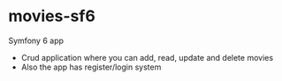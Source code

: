 # movies-sf6

Symfony 6 app 
- Crud application where you can add, read, update and delete movies
- Also the app has register/login system 
